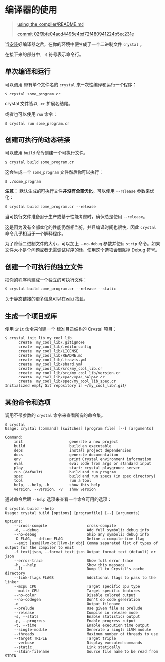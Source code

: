 # 编译器的使用 

> [using_the_compiler/README.md][readme]
>
> [commit 02f9bfe04acd4495e4bd72f480941224b5ec231e][commit]

[readme]: https://github.com/crystal-lang/crystal-book/blob/master/using_the_compiler/README.md
[commit]: https://github.com/crystal-lang/crystal-book/commit/02f9bfe04acd4495e4bd72f480941224b5ec231e

当[安装](../installation/README.md)好编译器之后，在你的环境<!-- 原文单词 disposal-->中便生成了一个二进制文件 `crystal` 。

在接下来的部分中， `$` 符号表示命令行。

## 单次编译和运行

可以调用 带有单个文件名的 `crystal` 来一次性编译和运行一个程序：

```
$ crystal some_program.cr
```

crystal 文件皆以 `.cr` 扩展名结尾。

或者也可以使用 `run` 命令：

```
$ crystal run some_program.cr
```

## 创建可执行的动态链接

可以使用 `build` 命令创建一个可执行文件。

```
$ crystal build some_program.cr
```

这会生成一个 `some_program` 文件然后你可以执行：

```
$ ./some_program
```

**注意：** 默认生成的可执行文件**并没有全部优化**。可以使用 `--release` 参数来优化：

```
$ crystal build some_program.cr --release
```

当可执行文件准备用于生产或基于性能考虑时，确保总是使用 `--release`。

这是因为没有全部优化的性能仍然相当好，并且编译时间也很快，因此 `crystal` 命令几乎相当于一个解释程序。

为了降低二进制文件的大小，可以加上 `--no-debug` 参数并使用 `strip` 命令。如果文件大小是个问题或者无需调试程序的话，使用这个选项会删除掉 Debug 符号。

## 创建一个可执行的独立文件

把你的程序构建成一个独立的可执行文件：

```
$ crystal build some_program.cr --release --static
```

关于静态链接的更多信息可以在[wiki](https://github.com/crystal-lang/crystal/wiki/Static-Linking) 找到。

## 生成一个项目或库

使用 `init` 命令来创建一个 标准目录结构的 Crystal 项目：

```
$ crystal init lib my_cool_lib
      create  my_cool_lib/.gitignore
      create  my_cool_lib/.editorconfig
      create  my_cool_lib/LICENSE
      create  my_cool_lib/README.md
      create  my_cool_lib/.travis.yml
      create  my_cool_lib/shard.yml
      create  my_cool_lib/src/my_cool_lib.cr
      create  my_cool_lib/src/my_cool_lib/version.cr
      create  my_cool_lib/spec/spec_helper.cr
      create  my_cool_lib/spec/my_cool_lib_spec.cr
Initialized empty Git repository in ~/my_cool_lib/.git/
```

## 其他命令和选项

调用不带参数的 `crystal` 命令来查看所有的命令集。

```
$ crystal
Usage: crystal [command] [switches] [program file] [--] [arguments]

Command:
    init                     generate a new project
    build                    build an executable
    deps                     install project dependencies
    docs                     generate documentation
    env                      print Crystal environment information
    eval                     eval code from args or standard input
    play                     starts crystal playground server
    run (default)            build and run program
    spec                     build and run specs (in spec directory)
    tool                     run a tool
    help, --help, -h         show this help
    version, --version, -v   show version
```

通过命令后跟 `--help` 选项来查看一个命令可用的选项：

```
$ crystal build --help
Usage: crystal build [options] [programfile] [--] [arguments]

Options:
    --cross-compile                  cross-compile
    -d, --debug                      Add full symbolic debug info
    --no-debug                       Skip any symbolic debug info
    -D FLAG, --define FLAG           Define a compile-time flag
    --emit [asm|llvm-bc|llvm-ir|obj] Comma separated list of types of output for the compiler to emit
    -f text|json, --format text|json Output format text (default) or json
    --error-trace                    Show full error trace
    -h, --help                       Show this message
    --ll                             Dump ll to Crystal's cache directory
    --link-flags FLAGS               Additional flags to pass to the linker
    --mcpu CPU                       Target specific cpu type
    --mattr CPU                      Target specific features
    --no-color                       Disable colored output
    --no-codegen                     Don't do code generation
    -o                               Output filename
    --prelude                        Use given file as prelude
    --release                        Compile in release mode
    -s, --stats                      Enable statistics output
    -p, --progress                   Enable progress output
    -t, --time                       Enable execution time output
    --single-module                  Generate a single LLVM module
    --threads                        Maximum number of threads to use
    --target TRIPLE                  Target triple
    --verbose                        Display executed commands
    --static                         Link statically
    --stdin-filename                 Source file name to be read from STDIN
```
